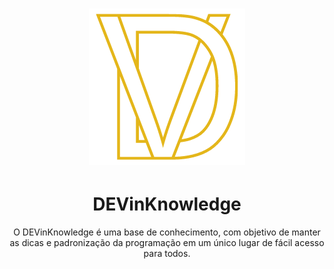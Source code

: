 <h1 align="center">
  <img src="https://github.com/theobarretosilva/DEVinKnowledge/blob/main/assets/imgs/Logo%20-%20DEVinKnowledge.png" >
</h1>
<h1 align="center"> DEVinKnowledge </h1>
<p align="center"> O DEVinKnowledge é uma base de conhecimento, com objetivo de manter as dicas e padronização da programação em um único lugar de fácil acesso para todos. </p>
